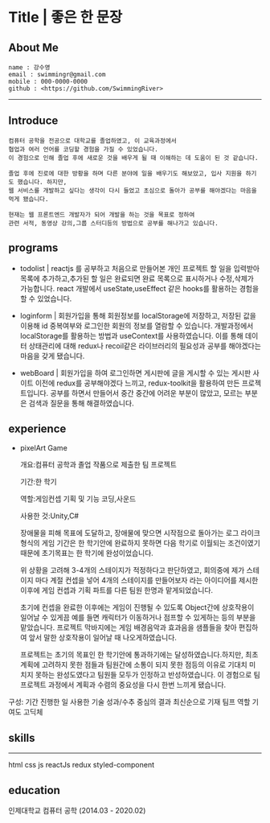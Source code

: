 Title | 좋은 한 문장
====
## About Me
    name : 강수영
    email : swimmingr@gmail.com
    mobile : 000-0000-0000
    github : <https://github.com/SwimmingRiver>
---
## Introduce
    컴퓨터 공학을 전공으로 대학교를 졸업하였고, 이 교육과정에서
    협업과 여러 언어를 코딩할 경험을 가질 수 있었습니다.
    이 경험으로 인해 졸업 후에 새로운 것을 배우게 될 때 이해하는 데 도움이 된 것 같습니다. 

    졸업 후에 진로에 대한 방황을 하며 다른 분야에 일을 배우기도 해보았고, 입사 지원을 하기도 했습니다. 하지만, 
    웹 서비스를 개발하고 싶다는 생각이 다시 들었고 초심으로 돌아가 공부를 해야겠다는 마음을 먹게 됐습니다.

    현재는 웹 프론트엔드 개발자가 되어 개발을 하는 것을 목표로 정하여
    관련 서적, 동영상 강의,그룹 스터디등의 방법으로 공부를 해나가고 있습니다.

## programs
- todolist | 
    reactjs 를 공부하고 처음으로 만들어본 개인 프로젝트
    할 일을 입력받아 목록에 추가하고,추가된 할 일은 완료되면 완료 목록으로 표시하거나 수정,삭제가 가능합니다.
    react 개발에서 useState,useEffect 같은 hooks를 활용하는 경험을 할 수 있었습니다.
    
- loginform |
    회원가입을 통해 회원정보를 localStorage에 저장하고, 저장된 값을 이용해 id 중복여부와 로그인한 회원의 정보를 열람할 수 있습니다.
    개발과정에서 localStorage를 활용하는 방법과 useContext를 사용하였습니다. 
    이를 통해 데이터 상태관리에 대해 redux나 recoil같은 라이브러리의 필요성과 공부를 해야겠다는 마음을 갖게 됐습니다. 

- webBoard |
    회원가입을 하여 로그인하면 게시판에 글을 게시할 수 있는 게시판 사이트
    이전에 redux를 공부해야겠다 느끼고, redux-toolkit을 활용하여 만든 프로젝트입니다.
    공부를 하면서 만들어서 중간 중간에 어려운 부분이 많았고, 모르는 부분은 검색과 질문을 통해 해결하였습니다.
    

## experience
- pixelArt Game
    
    개요:컴퓨터 공학과 졸업 작품으로 제출한 팀 프로젝트
    
    기간:한 학기
    
    역할:게임컨셉 기획 및 기능 코딩,사운드
    
    사용한 것:Unity,C#
    
    장애물을 피해 목표에 도달하고, 장애물에 맞으면 시작점으로 돌아가는 로그 라이크 형식의 게임
    기간은 한 학기안에 완료하지 못하면 다음 학기로 이월되는 조건이였기 때문에 
    초기목표는 한 학기에 완성이었습니다.
    
    위 상황을 고려해 3-4개의 스테이지가 적정하다고 판단하였고, 
    회의중에 제가 스테이지 마다 계절 컨셉을 넣어 4개의 스테이지를 만들어보자 라는 아이디어를 제시한 이후에
    게임 컨셉과 기획 파트를 다른 팀원 한명과 맡게되었습니다.
    
    초기에 컨셉을 완료한 이후에는 게임이 진행될 수 있도록 Object간에 상호작용이 일어날 수 있게끔 예를 들면 
    캐릭터가 이동하거나 점프할 수 있게하는 등의 부분을 맡았습니다.
    프로젝트 막바지에는 게임 배경음악과 효과음을 샘플들을 찾아 편집하여 앞서 말한 상호작용이 일어날 때 나오게하였습니다.
    
    프로젝트는 초기의 목표인 한 학기안에 통과하기에는 달성하였습니다.하지만,
    최초 계획에 고려하지 못한 점들과 팀원간에 소통이 되지 못한 점등의 이유로
    기대치 미치지 못하는 완성도였다고 팀원들 모두가 인정하고 반성하였습니다.
    이 경험으로 팀 프로젝트 과정에서 계획과 수렴의 중요성을 다시 한번 느끼게 됐습니다.
    
 구성: 기간 진행한 일 사용한 기술 성과/수추 중심의 결과
 최신순으로 기재
 팀프 역할 기여도
 고딕체

## skills
---
html css js reactJs redux styled-component


 ## education 
 인제대학교 컴퓨터 공학 (2014.03 - 2020.02)
